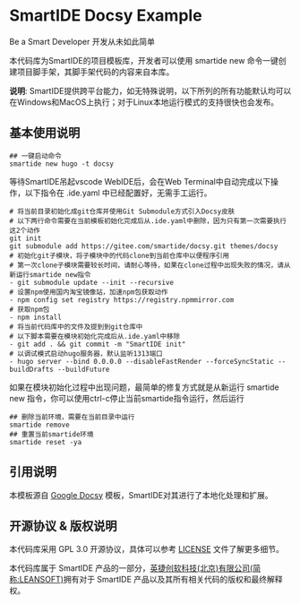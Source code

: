 # SmartIDE Docsy Example

Be a Smart Developer 开发从未如此简单

本代码库为SmartIDE的项目模板库，开发者可以使用 smartide new 命令一键创建项目脚手架，其脚手架代码的内容来自本库。

**说明**: SmartIDE提供跨平台能力，如无特殊说明，以下所列的所有功能默认均可以在Windows和MacOS上执行；对于Linux本地运行模式的支持很快也会发布。

## 基本使用说明

```shell
## 一键启动命令
smartide new hugo -t docsy
```

等待SmartIDE吊起vscode WebIDE后，会在Web Terminal中自动完成以下操作，以下指令在 .ide.yaml 中已经配置好，无需手工运行。

```shell
# 将当前目录初始化成git仓库并使用Git Submodule方式引入Docsy皮肤
# 以下两行命令需要在当前模板初始化完成后从.ide.yaml中删除，因为只有第一次需要执行这2个动作
git init
git submodule add https://gitee.com/smartide/docsy.git themes/docsy
# 初始化git子模块，将子模块中的代码clone到当前仓库中以便程序引用
# 第一次clone子模块需要较长时间，请耐心等待，如果在clone过程中出现失败的情况，请从新运行smartide new指令
- git submodule update --init --recursive
# 设置npm使用国内淘宝镜像站，加速npm包获取动作
- npm config set registry https://registry.npmmirror.com
# 获取npm包
- npm install
# 将当前代码库中的文件及提到到git仓库中
# 以下脚本需要在模块初始化完成后从.ide.yaml中移除
- git add . && git commit -m "SmartIDE init"
# 以调试模式启动hugo服务器，默认监听1313端口
- hugo server --bind 0.0.0.0 --disableFastRender --forceSyncStatic --buildDrafts --buildFuture 
```

如果在模块初始化过程中出现问题，最简单的修复方式就是从新运行 smartide new 指令，你可以使用ctrl-c停止当前smartide指令运行，然后运行

```shell
## 删除当前环境，需要在当前目录中运行
smartide remove
## 重置当前smartide环境
smartide reset -ya
```

## 引用说明

本模板源自 [Google Docsy](https://github.com/google/docsy/) 模板，SmartIDE对其进行了本地化处理和扩展。


## 开源协议 & 版权说明

本代码库采用 GPL 3.0 开源协议，具体可以参考 [LICENSE](LICENSE) 文件了解更多细节。

本代码库属于 SmartIDE 产品的一部分，[英捷创软科技(北京)有限公司(简称:LEANSOFT)](https://leansoftx.com)拥有对于 SmartIDE 产品以及其所有相关代码的版权和最终解释权。